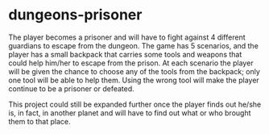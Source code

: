 # dungeons-prisoner

The player becomes a prisoner and will have to fight against 4 different guardians to escape from the dungeon. The game has 5 scenarios, and the player has a small backpack that carries some tools and weapons that could help him/her to escape from the prison. At each scenario the player will be given the chance to choose any of the tools from the backpack; only one tool will be able to help them. Using the wrong tool will make the player continue to be a prisoner or defeated.  
 
This project could still be expanded further once the player finds out he/she is, in fact, in another planet and will have to find out what or who brought them to that place. 
